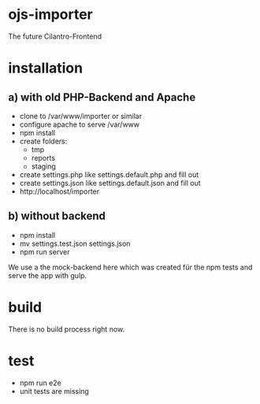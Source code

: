 # ojs-importer
The future Cilantro-Frontend

# installation

## a) with old PHP-Backend and Apache
- clone to /var/www/importer or similar
- configure apache to serve /var/www
- npm install
- create folders:
    - tmp 
    - reports
    - staging
- create settings.php like settings.default.php and fill out
- create settings.json like settings.default.json and fill out
- http://localhost/importer

## b) without backend
- npm install
- mv settings.test.json settings.json
- npm run server

We use a the mock-backend here which was created für the npm tests and serve the app with gulp.

# build
There is no build process right now.

# test
- npm run e2e
- unit tests are missing 
